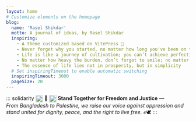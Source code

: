 ```yaml
---
layout: home
# Customize elements on the homepage
blog:
  name: 'Rasel Shikdar'
  motto: A journal of ideas, by Rasel Shikdar
  inspiring:
    - A theme customized based on VitePress 🎨
    - Never forget why you started, no matter how long you've been on the journey
    - Life is like a journey of cultivation; you can’t achieve perfection from the beginning
    - No matter how heavy the burden, don’t forget to smile; no matter how long the journey, don’t forget to persist
    - The essence of life lies not in prosperity, but in simplicity
  # Set inspiringTimeout to enable automatic switching
  inspiringTimeout: 3000
  pageSize: 20
---
```


::: solidarity
<img src="https://upload.wikimedia.org/wikipedia/commons/f/f9/Flag_of_Bangladesh.svg" width="20" style="vertical-align: middle;"> 🤝 <img src="https://upload.wikimedia.org/wikipedia/commons/0/00/Flag_of_Palestine.svg" width="20" style="vertical-align: middle;">
<strong> Stand Together for Freedom and Justice</strong> —  
<em>From Bangladesh to Palestine, we raise our voice against oppression and stand united for dignity, peace, and the right to live free.</em> ✊🕊️
:::
